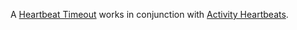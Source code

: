 A [Heartbeat Timeout](/concepts/what-is-a-heartbeat-timeout) works in conjunction with [Activity Heartbeats](#activity-heartbeats).
